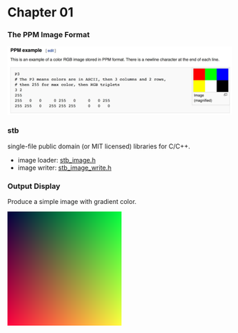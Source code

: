 # Chapter 01

### The PPM Image Format

![img.ppm-example](note%20images/img.ppm-example.jpg)



### stb 

single-file public domain (or MIT licensed) libraries for C/C++.

* image loader: [stb_image.h](https://github.com/nothings/stb/blob/master/stb_image.h)
* image writer: [stb_image_write.h](https://github.com/nothings/stb/blob/master/stb_image_write.h)



### Output Display

Produce a simple image with gradient color.

![output](output.png)